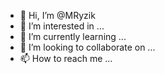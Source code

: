 - 👋 Hi, I’m @MRyzik
- 👀 I’m interested in ...
- 🌱 I’m currently learning ...
- 💞️ I’m looking to collaborate on ...
- 📫 How to reach me ...

<!---
MRyzik/MRyzik is a ✨ special ✨ repository because its `README.md` (this file) appears on your GitHub profile.
You can click the Preview link to take a look at your changes.
--->
